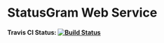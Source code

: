 # StatusGram Web Service

#### Travis CI Status: [![Build Status](https://travis-ci.org/DGPI/statusgram.svg?branch=master)](https://travis-ci.org/DGPI/statusgram)